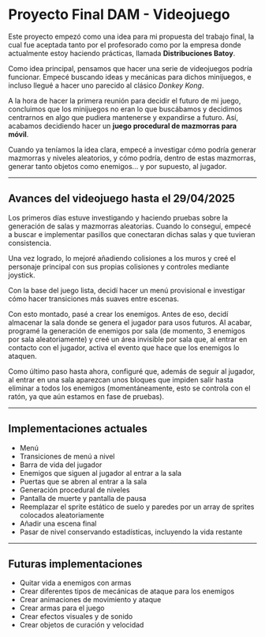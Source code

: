 # Proyecto Final DAM - Videojuego

Este proyecto empezó como una idea para mi propuesta del trabajo final, la cual fue aceptada tanto por el profesorado como por la empresa donde actualmente estoy haciendo prácticas, llamada **Distribuciones Batoy**.

Como idea principal, pensamos que hacer una serie de videojuegos podría funcionar. Empecé buscando ideas y mecánicas para dichos minijuegos, e incluso llegué a hacer uno parecido al clásico *Donkey Kong*.

A la hora de hacer la primera reunión para decidir el futuro de mi juego, concluimos que los minijuegos no eran lo que buscábamos y decidimos centrarnos en algo que pudiera mantenerse y expandirse a futuro. Así, acabamos decidiendo hacer un **juego procedural de mazmorras para móvil**.

Cuando ya teníamos la idea clara, empecé a investigar cómo podría generar mazmorras y niveles aleatorios, y cómo podría, dentro de estas mazmorras, generar tanto objetos como enemigos... y por supuesto, al jugador.

---

## Avances del videojuego hasta el 29/04/2025

Los primeros días estuve investigando y haciendo pruebas sobre la generación de salas y mazmorras aleatorias. Cuando lo conseguí, empecé a buscar e implementar pasillos que conectaran dichas salas y que tuvieran consistencia.

Una vez logrado, lo mejoré añadiendo colisiones a los muros y creé el personaje principal con sus propias colisiones y controles mediante joystick.

Con la base del juego lista, decidí hacer un menú provisional e investigar cómo hacer transiciones más suaves entre escenas.

Con esto montado, pasé a crear los enemigos. Antes de eso, decidí almacenar la sala donde se genera el jugador para usos futuros. Al acabar, programé la generación de enemigos por sala (de momento, 3 enemigos por sala aleatoriamente) y creé un área invisible por sala que, al entrar en contacto con el jugador, activa el evento que hace que los enemigos lo ataquen.

Como último paso hasta ahora, configuré que, además de seguir al jugador, al entrar en una sala aparezcan unos bloques que impiden salir hasta eliminar a todos los enemigos (momentáneamente, esto se controla con el ratón, ya que aún estamos en fase de pruebas).

---

## Implementaciones actuales

- Menú  
- Transiciones de menú a nivel  
- Barra de vida del jugador  
- Enemigos que siguen al jugador al entrar a la sala  
- Puertas que se abren al entrar a la sala  
- Generación procedural de niveles
- Pantalla de muerte y pantalla de pausa
- Reemplazar el sprite estático de suelo y paredes por un array de sprites colocados aleatoriamente
- Añadir una escena final
- Pasar de nivel conservando estadísticas, incluyendo la vida restante

---

## Futuras implementaciones

- Quitar vida a enemigos con armas  
- Crear diferentes tipos de mecánicas de ataque para los enemigos  
- Crear animaciones de movimiento y ataque   
- Crear armas para el juego  
- Crear efectos visuales y de sonido  
- Crear objetos de curación y velocidad  
